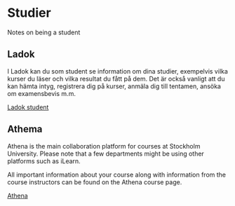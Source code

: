 # Studier
Notes on being a student


## Ladok

I Ladok kan du som student se information om dina studier, exempelvis vilka kurser du läser och vilka resultat du fått på dem. Det är också vanligt att du kan hämta intyg, registrera dig på kurser, anmäla dig till tentamen, ansöka om examensbevis m.m.

[Ladok student](https://www.student.ladok.se/student/app/studentwebb/)

## Athema

Athena is the main collaboration platform for courses at Stockholm University. Please note that a few departments might be using other platforms such as iLearn. 

All important information about your course along with information from the course instructors can be found on the Athena course page.

[Athena](https://athena.itslearning.com/)
